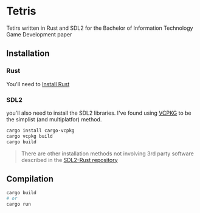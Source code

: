 # Tetris

Tetirs written in Rust and SDL2 for the Bachelor of Information Technology Game Development paper

## Installation

### Rust

You'll need to [Install Rust](https://www.rust-lang.org/tools/install)

### SDL2

you'll also need to install the SDL2 libraries. I've found using [VCPKG](https://github.com/microsoft/vcpkg) to be the simplist (and multiplatfor) method.

```bash
cargo install cargo-vcpkg
cargo vcpkg build
cargo build
```

> There are other installation methods not involving 3rd party software described in the [SDL2-Rust repository](https://github.com/Rust-SDL2/rust-sdl2)

## Compilation

```bash
cargo build
# or
cargo run
```
